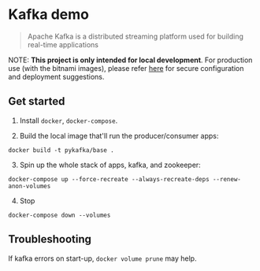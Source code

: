 # Kafka demo

> Apache Kafka is a distributed streaming platform used for building real-time applications


NOTE: **This project is only intended for local development**. For production use (with the bitnami images), please refer [here](https://hub.docker.com/r/bitnami/kafka/) for secure configuration and deployment suggestions.


## Get started
1. Install `docker`, `docker-compose`.

2. Build the local image that'll run the producer/consumer apps:

`docker build -t pykafka/base .`

3. Spin up the whole stack of apps, kafka, and zookeeper:

`docker-compose up --force-recreate --always-recreate-deps --renew-anon-volumes`

4. Stop

`docker-compose down --volumes`


## Troubleshooting

If kafka errors on start-up, `docker volume prune` may help.
